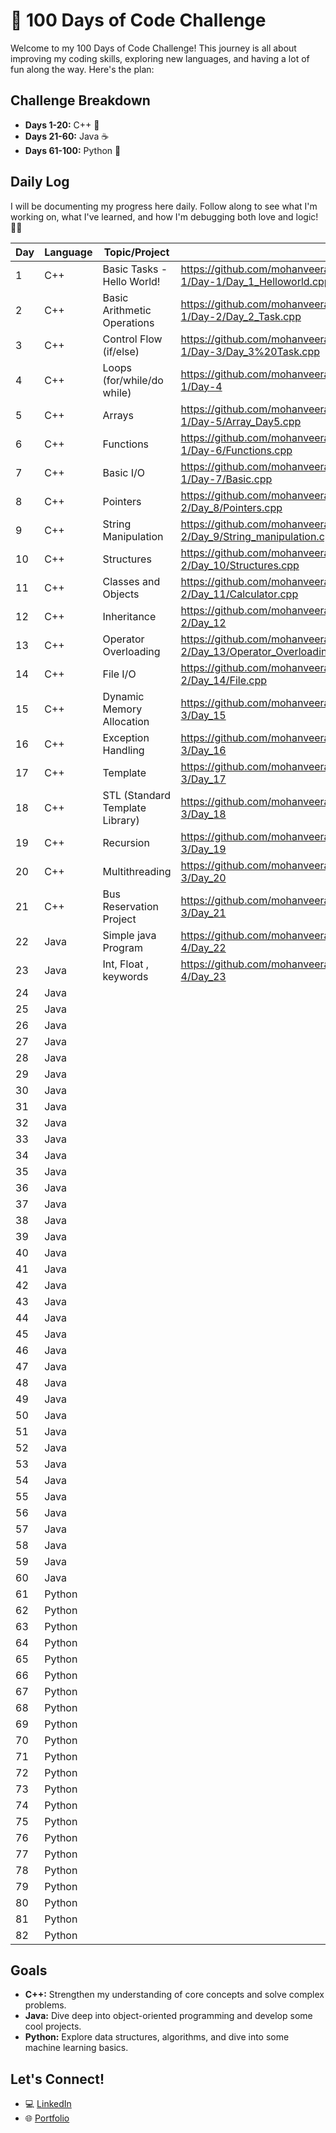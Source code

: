  # 🚀 100 Days of Code Challenge

Welcome to my 100 Days of Code Challenge! This journey is all about improving my coding skills, exploring new languages, and having a lot of fun along the way. Here's the plan:

## Challenge Breakdown
- **Days 1-20:** C++ 🌟 
- **Days 21-60:** Java ☕
- **Days 61-100:** Python 🐍

## Daily Log
I will be documenting my progress here daily. Follow along to see what I'm working on, what I've learned, and how I'm debugging both love and logic! 💖😄 

| Day | Language |       Topic/Project              | Link to Code |
|-----|----------|----------------------------------|--------------|
| 1   | C++      | Basic Tasks - Hello World!        | https://github.com/mohanveeramanikantak/100DaysofChallenge/blob/main/Week-1/Day-1/Day_1_Helloworld.cpp              |
| 2   | C++      | Basic Arithmetic Operations       | https://github.com/mohanveeramanikantak/100DaysofChallenge/blob/main/Week-1/Day-2/Day_2_Task.cpp                    |
| 3   | C++      | Control Flow (if/else)            | https://github.com/mohanveeramanikantak/100DaysofChallenge/blob/main/Week-1/Day-3/Day_3%20Task.cpp                  |
| 4   | C++      | Loops (for/while/do while)        | https://github.com/mohanveeramanikantak/100DaysofChallenge/tree/main/Week-1/Day-4                                   |
| 5   | C++      | Arrays                            | https://github.com/mohanveeramanikantak/100DaysofChallenge/blob/main/Week-1/Day-5/Array_Day5.cpp                    |
| 6   | C++      | Functions                         | https://github.com/mohanveeramanikantak/100DaysofChallenge/blob/main/Week-1/Day-6/Functions.cpp                     |
| 7   | C++      | Basic I/O                         | https://github.com/mohanveeramanikantak/100DaysofChallenge/blob/main/Week-1/Day-7/Basic.cpp                         |
| 8   | C++      | Pointers                          | https://github.com/mohanveeramanikantak/100DaysofChallenge/blob/main/Week-2/Day_8/Pointers.cpp                      |
| 9   | C++      | String Manipulation               | https://github.com/mohanveeramanikantak/100DaysofChallenge/blob/main/Week-2/Day_9/String_manipulation.cpp           |
| 10  | C++      | Structures                        | https://github.com/mohanveeramanikantak/100DaysofChallenge/blob/main/Week-2/Day_10/Structures.cpp                   |
| 11  | C++      | Classes and Objects               | https://github.com/mohanveeramanikantak/100DaysofChallenge/blob/main/Week-2/Day_11/Calculator.cpp                   |
| 12  | C++      | Inheritance                       | https://github.com/mohanveeramanikantak/100DaysofChallenge/tree/main/Week-2/Day_12                                  |
| 13  | C++      | Operator Overloading              | https://github.com/mohanveeramanikantak/100DaysofChallenge/blob/main/Week-2/Day_13/Operator_Overloading.cpp         |
| 14  | C++      | File I/O                          | https://github.com/mohanveeramanikantak/100DaysofChallenge/blob/main/Week-2/Day_14/File.cpp                         |
| 15  | C++      | Dynamic Memory Allocation         | https://github.com/mohanveeramanikantak/100DaysofChallenge/tree/main/Week-3/Day_15                                  |
| 16  | C++      | Exception Handling                | https://github.com/mohanveeramanikantak/100DaysofChallenge/tree/main/Week-3/Day_16                                  |
| 17  | C++      | Template                          | https://github.com/mohanveeramanikantak/100DaysofChallenge/tree/main/Week-3/Day_17                                  |
| 18  | C++      | STL (Standard Template Library)   | https://github.com/mohanveeramanikantak/100DaysofChallenge/tree/main/Week-3/Day_18                                  |
| 19  | C++      | Recursion                         | https://github.com/mohanveeramanikantak/100DaysofChallenge/tree/main/Week-3/Day_19                                  |
| 20  | C++      | Multithreading                    | https://github.com/mohanveeramanikantak/100DaysofChallenge/tree/main/Week-3/Day_20                                  |
| 21  | C++      | Bus Reservation Project           | https://github.com/mohanveeramanikantak/100DaysofChallenge/tree/main/Week-3/Day_21                                  |
| 22  | Java     | Simple java Program               | https://github.com/mohanveeramanikantak/100DaysofChallenge/tree/main/Week-4/Day_22                                  |
| 23  | Java     | Int, Float , keywords             | https://github.com/mohanveeramanikantak/100DaysofChallenge/tree/main/Week-4/Day_23                                  |
| 24  | Java     |                                   |              |
| 25  | Java     |                                   |              |
| 26  | Java     |                                   |              |
| 27  | Java     |                                   |              |
| 28  | Java     |                                   |              |
| 29  | Java     |                                   |              |
| 30  | Java     |                                   |              |
| 31  | Java     |                                   |              |
| 32  | Java     |                                   |              |
| 33  | Java     |                                   |              |
| 34  | Java     |                                   |              |
| 35  | Java     |                                   |              |
| 36  | Java     |                                   |              |
| 37  | Java     |                                   |              |
| 38  | Java     |                            |              |
| 39  | Java     |                            |              |
| 40  | Java     |                            |              |
| 41  | Java     |                            |              |
| 42  | Java     |                            |              |
| 43  | Java     |                            |              |
| 44  | Java     |                            |              |
| 45  | Java     |                            |              |
| 46  | Java     |                            |              |
| 47  | Java     |                            |              |
| 48  | Java     |                            |              |
| 49  | Java     |                            |              |
| 50  | Java     |                            |              |
| 51  | Java     |                            |              |
| 52  | Java     |                            |              |
| 53  | Java     |                            |              |
| 54  | Java     |                            |              |
| 55  | Java     |                            |              |
| 56  | Java     |                            |              |
| 57  | Java     |                            |              |
| 58  | Java     |                            |              |
| 59  | Java     |                            |              |
| 60  | Java     |                            |              |
| 61  | Python   |                            |              |
| 62  | Python   |                            |              |
| 63  | Python   |                            |              |
| 64  | Python   |                            |              |
| 65  | Python   |                            |              |
| 66  | Python   |                            |              |
| 67  | Python   |                            |              |
| 68  | Python   |                            |              |
| 69  | Python   |                            |              |
| 70  | Python   |                            |              |
| 71  | Python   |                            |              |
| 72  | Python   |                            |              |
| 73  | Python   |                            |              |
| 74  | Python   |                            |              |
| 75  | Python   |                            |              |
| 76  | Python   |                            |              |
| 77  | Python   |                            |              |
| 78  | Python   |                            |              |
| 79  | Python   |                            |              |
| 80  | Python   |                            |              |
| 81  | Python   |                            |              |
| 82  | Python   |                            |              |
## Goals
- **C++:** Strengthen my understanding of core concepts and solve complex problems.
- **Java:** Dive deep into object-oriented programming and develop some cool projects.
- **Python:** Explore data structures, algorithms, and dive into some machine learning basics.

## Let's Connect!
- 💻 [LinkedIn](https://www.linkedin.com/in/kalepu-mohan-veera-manikanta-52546125a/)
- 🌐 [Portfolio](https://mohanveeramanikantak.github.io/Personal-Portfolio.io/)

